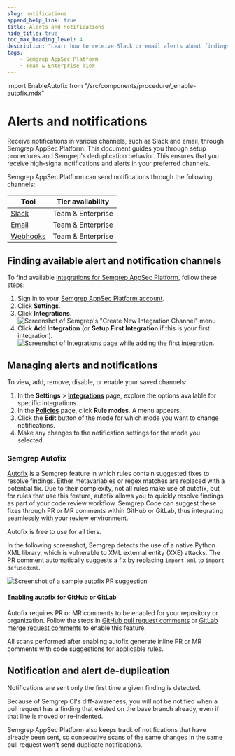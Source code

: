 ```yaml
---
slug: notifications
append_help_link: true
title: Alerts and notifications
hide_title: true
toc_max_heading_level: 4
description: "Learn how to receive Slack or email alerts about findings and failures, how to receive merge or pull request comments in your CI/CD pipeline, or how to integrate using webhooks."
tags:
    - Semgrep AppSec Platform
    - Team & Enterprise Tier
---
```



import EnableAutofix from "/src/components/procedure/_enable-autofix.mdx"



# Alerts and notifications

Receive notifications in various channels, such as Slack and email, through Semgrep AppSec Platform. This document guides you through setup procedures and Semgrep's deduplication behavior. This ensures that you receive high-signal notifications and alerts in your preferred channels.

Semgrep AppSec Platform can send notifications through the following channels:

| Tool                               | Tier availability |
| ----                               | ----------------  |
| [Slack](/semgrep-appsec-platform/slack-notifications)                             | Team & Enterprise  |
| [Email](/semgrep-appsec-platform/email-notifications)                             | Team & Enterprise  |
| [Webhooks](/semgrep-appsec-platform/webhooks)                           | Team & Enterprise   |

## Finding available alert and notification channels

To find available [integrations for Semgrep AppSec Platform](https://semgrep.dev/orgs/-/settings/integrations), follow these steps:

1. Sign in to your [Semgrep AppSec Platform account](https://semgrep.dev/).
2. Click **Settings**.
3. Click **Integrations**.
    ![Screenshot of Semgrep's "Create New Integration Channel" menu](/img/integration-firstview.png)
4. Click **Add Integration** (or **Setup First Integration** if this is your first integration).
    ![Screenshot of Integrations page while adding the first integration.](/img/integrations.png)<br />

## Managing alerts and notifications

To view, add, remove, disable, or enable your saved channels:

1. In the **Settings** > **[Integrations](https://semgrep.dev/orgs/-/settings/integrations)** page, explore the options available for specific integrations.
2. In the **[Policies](https://semgrep.dev/orgs/-/policies)** page, click **Rule modes**. A menu appears.
3. Click the **Edit** button of the mode for which mode you want to change notifications.
4. Make any changes to the notification settings for the mode you selected.

### Semgrep Autofix

[Autofix](/writing-rules/autofix) is a Semgrep feature in which rules contain suggested fixes to resolve findings. Either metavariables or regex matches are replaced with a potential fix. Due to their complexity, not all rules make use of autofix, but for rules that use this feature, autofix allows you to quickly resolve findings as part of your code review workflow. Semgrep Code can suggest these fixes through PR or MR comments within GitHub or GitLab, thus integrating seamlessly with your review environment.

Autofix is free to use for all tiers.

In the following screenshot, Semgrep detects the use of a native Python XML library, which is vulnerable to XML external entity (XXE) attacks. The PR comment automatically suggests a fix by replacing `import xml` to `import defusedxml`.

![Screenshot of a sample autofix PR suggestion](/img/notifications-github-suggestions.png)

#### Enabling autofix for GitHub or GitLab

Autofix requires PR or MR comments to be enabled for your repository or organization. Follow the steps in [GitHub pull request comments](/semgrep-appsec-platform/github-pr-comments) or [GitLab merge request comments](/semgrep-appsec-platform/gitlab-mr-comments) to enable this feature.

<EnableAutofix />

All scans performed after enabling autofix generate inline PR or MR comments with code suggestions for applicable rules.

## Notification and alert de-duplication

Notifications are sent only the first time a given finding is detected.

Because of Semgrep CI's diff-awareness, you will not be notified
when a pull request has a finding that existed on the base branch already,
even if that line is moved or re-indented.

Semgrep AppSec Platform also keeps track of notifications that have already been sent,
so consecutive scans of the same changes in the same pull request
won't send duplicate notifications.
